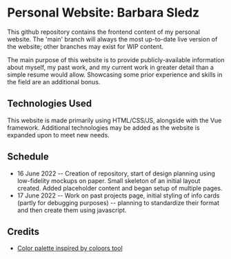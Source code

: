 # Personal Website: Barbara Sledz

This github repository contains the frontend content of my personal website. The 'main' branch will always the most up-to-date live version of the website; other branches may exist for WIP content. 

The main purpose of this website is to provide publicly-available information about myself, my past work, and my current work in greater detail than a simple resume would allow. Showcasing some prior experience and skills in the field are an additional bonus.

## Technologies Used
This website is made primarily using HTML/CSS/JS, alongside with the Vue framework. Additional technologies may be added as the website is expanded upon to meet new needs. 


## Schedule
- 16 June 2022 -- Creation of repository, start of design planning using low-fidelity mockups on paper. Small skeleton of an initial layout created. Added placeholder content and began setup of multiple pages.
- 17 June 2022 -- Work on past projects page, initial styling of info cards (partly for debugging purposes) -- planning to standardize their format and then create them using javascript. 

## Credits
 - [Color palette inspired by coloors tool](https://coolors.co/e7ecef-6096ba-a3cef1-272635-001011) 